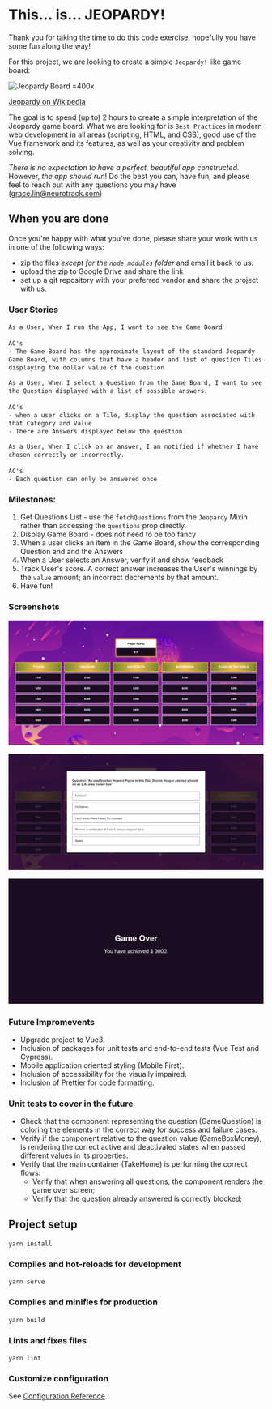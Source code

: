 # This... is... JEOPARDY!
Thank you for taking the time to do this code exercise, hopefully you have some fun along the way!

For this project, we are looking to create a simple `Jeopardy!` like game board:

![Jeopardy Board =400x](https://www.jeopardy.com/sites/default/files/styles/article_image_960_/public/files/image//Assets/jeopardy/images/s34_jbuzz/november/j-boards/jp_jbuzz_jeffect_submission_840x473.jpg?itok=GmsSmwrW)

[Jeopardy on Wikipedia](https://en.wikipedia.org/wiki/Jeopardy!)

The goal is to spend (up to) 2 hours to create a simple interpretation of the Jeopardy game board. What we are looking for is `Best Practices` in modern web development in all areas (scripting, HTML, and CSS), good use of the Vue framework and its features, as well as your creativity and problem solving.

*There is no expectation to have a perfect, beautiful app constructed.* However, _the app should run_! Do the best you can, have fun, and please feel to reach out with any questions you may have ([grace.lin@neurotrack.com](mailto:grace.lin@neurotrack.com))

## When you are done
Once you're happy with what you've done, please share your work with us in one of the following ways:

* zip the files *except for the `node_modules` folder* and email it back to us.
* upload the zip to Google Drive and share the link
* set up a git repository with your preferred vendor and share the project with us.

### User Stories
```
As a User, When I run the App, I want to see the Game Board

AC's
- The Game Board has the approximate layout of the standard Jeopardy Game Board, with columns that have a header and list of question Tiles displaying the dollar value of the question
```

```
As a User, When I select a Question from the Game Board, I want to see the Question displayed with a list of possible answers.

AC's
- when a user clicks on a Tile, display the question associated with that Category and Value
- There are Answers displayed below the question
```

```
As a User, When I click on an answer, I am notified if whether I have chosen correctly or incorrectly.

AC's
- Each question can only be answered once
```

### Milestones:
1. Get Questions List - use the `fetchQuestions` from the `Jeopardy` Mixin rather than accessing the `questions` prop directly.
2. Display Game Board - does not need to be too fancy
3. When a user clicks an item in the Game Board, show the corresponding Question and and the Answers
4. When a User selects an Answer, verify it and show feedback
5. Track User's score. A correct answer increases the User's winnings by the `value` amount; an incorrect decrements by that amount.
6. Have fun!

### Screenshots

![alt-text-1](screenshots/screen-1.png "screen-1")

![alt-text-2](screenshots/screen-2.png "screen-2")

![alt-text-3](screenshots/screen-3.png "screen-3")

### Future Impromevents

- Upgrade project to Vue3.
- Inclusion of packages for unit tests and end-to-end tests (Vue Test and Cypress).
- Mobile application oriented styling (Mobile First).
- Inclusion of accessibility for the visually impaired.
- Inclusion of Prettier for code formatting.

### Unit tests to cover in the future

- Check that the component representing the question (GameQuestion) is coloring the elements in the correct way for success and failure cases.
- Verify if the component relative to the question value (GameBoxMoney), is rendering the correct active and deactivated states when passed different values in its properties.
- Verify that the main container (TakeHome) is performing the correct flows:
    - Verify that when answering all questions, the component renders the game over screen;
    - Verify that the question already answered is correctly blocked;

## Project setup
```
yarn install
```

### Compiles and hot-reloads for development
```
yarn serve
```

### Compiles and minifies for production
```
yarn build
```

### Lints and fixes files
```
yarn lint
```

### Customize configuration
See [Configuration Reference](https://cli.vuejs.org/config/).
